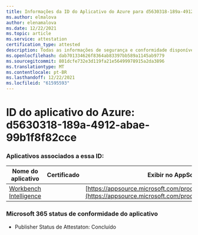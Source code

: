 ```yaml
---
title: Informações da ID do Aplicativo do Azure para d5630318-189a-4912-abae-99b1f8f82cce
ms.author: elmalova
author: elenamalova
ms.date: 12/22/2021
ms.topic: article
ms.service: attestation
certification_type: attested
description: Todas as informações de segurança e conformidade disponíveis para d5630318-189a-4912-abae-99b1f8f82cce.
ms.openlocfilehash: dab701334626f8364ab83397bb589a1145ab9779
ms.sourcegitcommit: 801dcfe732e3d119fa21e56499978915a2da3896
ms.translationtype: MT
ms.contentlocale: pt-BR
ms.lasthandoff: 12/22/2021
ms.locfileid: "61595593"
---
```

# <a name="azure-app-id-d5630318-189a-4912-abae-99b1f8f82cce"></a>ID do aplicativo do Azure: d5630318-189a-4912-abae-99b1f8f82cce


### <a name="apps-associated-with-this-id"></a>Aplicativos associados a essa ID:
| **Nome do aplicativo** | **Certificado** | **Exibir no AppSource** |
|--------------|---------------|-----------------------|
| [Workbench Intelligence](https://docs.microsoft.com/microsoft-365-app-certification/forward/WA200002705) |  | [https://appsource.microsoft.com/product/office/WA200002705](https://appsource.microsoft.com/product/office/WA200002705) |

### <a name="microsoft-365-app-compliance-status"></a>Microsoft 365 status de conformidade do aplicativo
- Publisher Status de Attestaton: Concluído
